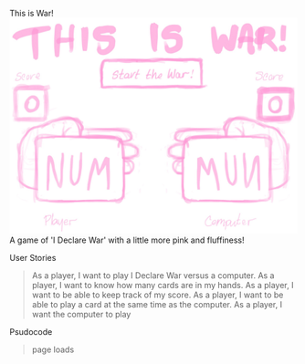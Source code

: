 This is War!
![](ThisisWarWireframe.png)
A game of 'I Declare War' with a little more pink and fluffiness!



User Stories
> As a player, I want to play I Declare War versus a computer.
> As a player, I want to know how many cards are in my hands.
> As a player, I want to be able to keep track of my score.
> As a player, I want to be able to play a card at the same time as the computer.
> As a player, I want the computer to play

Psudocode
> page loads

